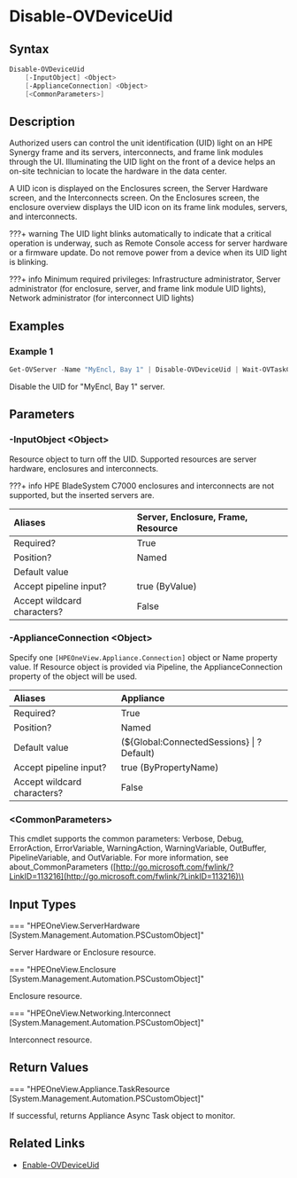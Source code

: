 ﻿---
description: Disable unit identification (UID) of a device.
---

# Disable-OVDeviceUid

## Syntax

```powershell
Disable-OVDeviceUid
    [-InputObject] <Object>
    [-ApplianceConnection] <Object>
    [<CommonParameters>]
```

## Description

Authorized users can control the unit identification (UID) light on an HPE Synergy frame and its servers, interconnects, and frame link modules through the UI. Illuminating the UID light on the front of a device helps an on-site technician to locate the hardware in the data center.

A UID icon is displayed on the Enclosures screen, the Server Hardware screen, and the Interconnects screen. On the Enclosures screen, the enclosure overview displays the UID icon on its frame link modules, servers, and interconnects.

???+ warning
    The UID light blinks automatically to indicate that a critical operation is underway, such as Remote Console access for server hardware or a firmware update. Do not remove power from a device when its UID light is blinking.


???+ info
    Minimum required privileges: Infrastructure administrator, Server administrator 
(for enclosure, server, and frame link module UID lights), Network administrator (for interconnect UID lights)

## Examples

###  Example 1 

```powershell
Get-OVServer -Name "MyEncl, Bay 1" | Disable-OVDeviceUid | Wait-OVTaskComplete
```

Disable the UID for "MyEncl, Bay 1" server.

## Parameters

### -InputObject &lt;Object&gt;

Resource object to turn off the UID.  Supported resources are server hardware, enclosures and interconnects. 

???+ info
     HPE BladeSystem C7000 enclosures and interconnects are not supported, but the inserted servers are.


| Aliases | Server, Enclosure, Frame, Resource |
| :--- | :--- |
| Required? | True |
| Position? | Named |
| Default value |  |
| Accept pipeline input? | true (ByValue) |
| Accept wildcard characters? | False |

### -ApplianceConnection &lt;Object&gt;

Specify one `[HPEOneView.Appliance.Connection]` object or Name property value. If Resource object is provided via Pipeline, the ApplianceConnection property of the object will be used.

| Aliases | Appliance |
| :--- | :--- |
| Required? | True |
| Position? | Named |
| Default value | (${Global:ConnectedSessions} &vert; ? Default) |
| Accept pipeline input? | true (ByPropertyName) |
| Accept wildcard characters? | False |

### &lt;CommonParameters&gt;

This cmdlet supports the common parameters: Verbose, Debug, ErrorAction, ErrorVariable, WarningAction, WarningVariable, OutBuffer, PipelineVariable, and OutVariable. For more information, see about\_CommonParameters \([http://go.microsoft.com/fwlink/?LinkID=113216](http://go.microsoft.com/fwlink/?LinkID=113216)\)

## Input Types

=== "HPEOneView.ServerHardware [System.Management.Automation.PSCustomObject]"
 
Server Hardware or Enclosure resource.
 

=== "HPEOneView.Enclosure [System.Management.Automation.PSCustomObject]"
 
Enclosure resource.
 

=== "HPEOneView.Networking.Interconnect [System.Management.Automation.PSCustomObject]"
 
Interconnect resource.
 

## Return Values

=== "HPEOneView.Appliance.TaskResource [System.Management.Automation.PSCustomObject]"
 
If successful, returns Appliance Async Task object to monitor.
 

## Related Links

* [Enable-OVDeviceUid](enable-ovdeviceuid.md)
